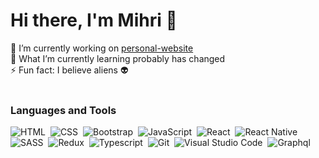 # Hi there, I'm Mihri 👋 <br/>

🔭 I’m currently working on [personal-website](https://github.com/mihrilp/personal-website) <br>
🌱 What I’m currently learning probably has changed <br>
⚡ Fun fact: I believe aliens 👽
<br><br>



<!-- **📝 Latest Blog Posts**
- [How to use SVGR?](https://dev.to/mihrilp/how-to-use-svgr-25gj)
-->

### Languages and Tools
![HTML](https://img.shields.io/badge/-HTML-05122A?style=flat&logo=HTML5)&nbsp;
![CSS](https://img.shields.io/badge/-CSS-05122A?style=flat&logo=CSS3&logoColor=1572B6)&nbsp;
![Bootstrap](https://img.shields.io/badge/-Bootstrap-05122A?style=flat&logo=bootstrap&logoColor=563D7C)&nbsp;
![JavaScript](https://img.shields.io/badge/-JavaScript-05122A?style=flat&logo=javascript)&nbsp;
![React](https://img.shields.io/badge/-React-05122A?style=flat&logo=react)&nbsp;
![React Native](https://img.shields.io/badge/-React%20Native-05122A?style=flat&logo=react)&nbsp;
![SASS](https://img.shields.io/badge/-Sass-05122A?style=flat&logo=SASS)&nbsp;
![Redux](https://img.shields.io/badge/-Redux-05122A?style=flat&logo=Redux)&nbsp;
![Typescript](https://img.shields.io/badge/-TypeScript-05122A?style=flat&logo=TypeScript)&nbsp;
![Git](https://img.shields.io/badge/-Git-05122A?style=flat&logo=git)&nbsp;
![Visual Studio Code](https://img.shields.io/badge/-Visual%20Studio%20Code-05122A?style=flat&logo=visual-studio-code&logoColor=007ACC)&nbsp;
![Graphql](https://img.shields.io/badge/-Graphql-05122A?style=flat&logo=graphql&logoColor=663399)&nbsp;
<br>

